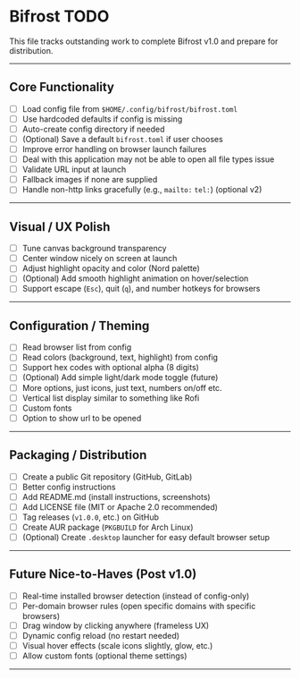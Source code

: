 # Bifrost TODO

This file tracks outstanding work to complete Bifrost v1.0 and prepare for distribution.

---

## Core Functionality

- [ ] Load config file from `$HOME/.config/bifrost/bifrost.toml`
- [ ] Use hardcoded defaults if config is missing
- [ ] Auto-create config directory if needed
- [ ] (Optional) Save a default `bifrost.toml` if user chooses
- [ ] Improve error handling on browser launch failures
- [ ] Deal with this application may not be able to open all file types issue
- [ ] Validate URL input at launch
- [ ] Fallback images if none are supplied
- [ ] Handle non-http links gracefully (e.g., `mailto:` `tel:`) (optional v2)

---

## Visual / UX Polish

- [ ] Tune canvas background transparency
- [ ] Center window nicely on screen at launch
- [ ] Adjust highlight opacity and color (Nord palette)
- [ ] (Optional) Add smooth highlight animation on hover/selection
- [ ] Support escape (`Esc`), quit (`q`), and number hotkeys for browsers

---

## Configuration / Theming

- [ ] Read browser list from config
- [ ] Read colors (background, text, highlight) from config
- [ ] Support hex codes with optional alpha (8 digits)
- [ ] (Optional) Add simple light/dark mode toggle (future)
- [ ] More options, just icons, just text, numbers on/off etc.
- [ ] Vertical list display similar to something like Rofi
- [ ] Custom fonts
- [ ] Option to show url to be opened

---

## Packaging / Distribution

- [ ] Create a public Git repository (GitHub, GitLab)
- [ ] Better config instructions
- [ ] Add README.md (install instructions, screenshots)
- [ ] Add LICENSE file (MIT or Apache 2.0 recommended)
- [ ] Tag releases (`v1.0.0`, etc.) on GitHub
- [ ] Create AUR package (`PKGBUILD` for Arch Linux)
- [ ] (Optional) Create `.desktop` launcher for easy default browser setup

---

## Future Nice-to-Haves (Post v1.0)

- [ ] Real-time installed browser detection (instead of config-only)
- [ ] Per-domain browser rules (open specific domains with specific browsers)
- [ ] Drag window by clicking anywhere (frameless UX)
- [ ] Dynamic config reload (no restart needed)
- [ ] Visual hover effects (scale icons slightly, glow, etc.)
- [ ] Allow custom fonts (optional theme settings)

---
